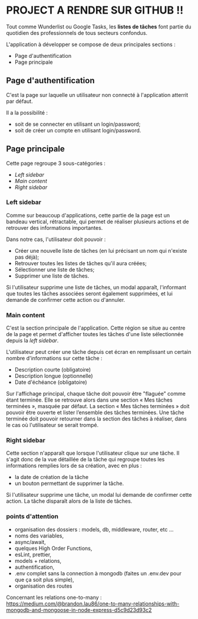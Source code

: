 # PROJECT A RENDRE SUR GITHUB !!


Tout comme Wunderlist ou Google Tasks, les **listes de tâches** font partie du quotidien des professionnels de tous secteurs confondus.

L'application à développer se compose de deux principales sections :
- Page d'authentification
- Page principale

## Page d'authentification

C'est la page sur laquelle un utilisateur non connecté à l'application atterrit par défaut.

Il a la possibilité :
- soit de se connecter en utilisant un login/password;
- soit de créer un compte en utilisant login/password.

## Page principale

Cette page regroupe 3 sous-catégories :
- *Left sidebar*
- *Main content*
- *Right sidebar*

### Left sidebar

Comme sur beaucoup d'applications, cette partie de la page est un bandeau vertical, rétractable, qui permet de réaliser plusieurs actions et de retrouver des informations importantes.

Dans notre cas, l'utilisateur doit pouvoir :
- Créer une nouvelle liste de tâches (en lui précisant un nom qui n'existe pas déjà);
- Retrouver toutes les listes de tâches qu'il aura créées;
- Sélectionner une liste de tâches;
- Supprimer une liste de tâches.

Si l'utilisateur supprime une liste de tâches, un modal apparaît, l'informant que toutes les tâches associées seront également supprimées, et lui demande de confirmer cette action ou d'annuler.

### Main content

C'est la section principale de l'application. Cette région se situe au centre de la page et permet d'afficher toutes les tâches d'une liste sélectionnée depuis la *left sidebar*.

L'utilisateur peut créer une tâche depuis cet écran en remplissant un certain nombre d'informations sur cette tâche :
- Description courte (obligatoire)
- Description longue (optionnelle)
- Date d'échéance (obligatoire)

Sur l'affichage principal, chaque tâche doit pouvoir être "flaguée" comme étant terminée. Elle se retrouve alors dans une section « Mes tâches terminées », masquée par défaut.
La section « Mes tâches terminées » doit pouvoir être ouverte et lister l’ensemble des tâches terminées.
Une tâche terminée doit pouvoir retourner dans la section des tâches à réaliser, dans le cas où l'utilisateur se serait trompé.

### Right sidebar

Cette section n'apparaît que lorsque l'utilisateur clique sur une tâche. Il s'agit donc de la vue détaillée de la tâche qui regroupe toutes les informations remplies lors de sa création, avec en plus :
- la date de création de la tâche
- un bouton permettant de supprimer la tâche.

Si l'utilisateur supprime une tâche, un modal lui demande de confirmer cette action. La tâche disparaît alors de la liste de tâches.


### points d'attention

- organisation des dossiers : models, db, middleware, router, etc ...
- noms des variables,
- async/await,
- quelques High Order Functions,
- esLint, prettier,
- models + relations,
- authentification,
- .env complet sans la connection à mongodb (faites un .env.dev pour que ça soit plus simple),
- organisation des routes


Concernant les relations one-to-many :
https://medium.com/@brandon.lau86/one-to-many-relationships-with-mongodb-and-mongoose-in-node-express-d5c9d23d93c2






